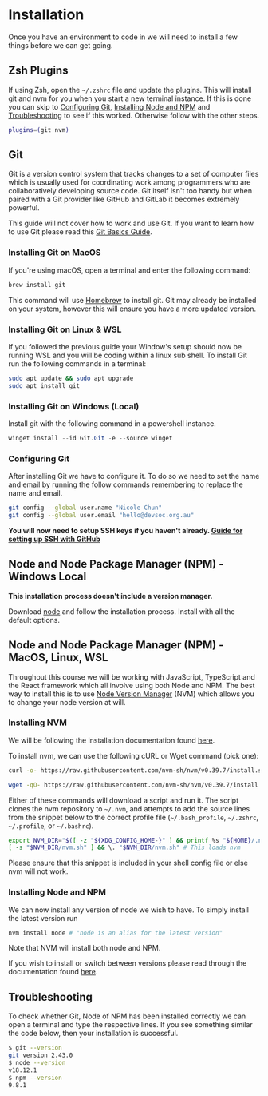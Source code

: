 # Installation

Once you have an environment to code in we will need to install a few things before we can get going.

## Zsh Plugins

If using Zsh, open the `~/.zshrc` file and update the plugins. This will install git and nvm for you when you start a new terminal instance. If this is done you can skip to [Configuring Git](#configuring-git), [Installing Node and NPM](#installing-node-and-npm) and [Troubleshooting](#troubleshooting) to see if this worked. Otherwise follow with the other steps.

```sh
plugins=(git nvm)
```

## Git

Git is a version control system that tracks changes to a set of computer files which is usually used for coordinating work among programmers who are collaboratively developing source code. Git itself isn't too handy but when paired with a Git provider like GitHub and GitLab it becomes extremely powerful.

This guide will not cover how to work and use Git. If you want to learn how to use Git please read this [Git Basics Guide](https://gist.github.com/jeremyle56/f3b664f0491d6ec0d9a03ab34780b876).

### Installing Git on MacOS

If you're using macOS, open a terminal and enter the following command:

```sh
brew install git
```

This command will use [Homebrew](https://brew.sh/) to install git. Git may already be installed on your system, however this will ensure you have a more updated version.

### Installing Git on Linux & WSL

If you followed the previous guide your Window's setup should now be running WSL and you will be coding within a linux sub shell. To install Git run the following commands in a terminal:

```sh
sudo apt update && sudo apt upgrade
sudo apt install git
```

### Installing Git on Windows (Local)

Install git with the following command in a powershell instance.

```ps1
winget install --id Git.Git -e --source winget
```

### Configuring Git

After installing Git we have to configure it. To do so we need to set the name and email by running the follow commands remembering to replace the name and email.

```sh
git config --global user.name "Nicole Chun"
git config --global user.email "hello@devsoc.org.au"
```

**You will now need to setup SSH keys if you haven't already. [Guide for setting up SSH with GitHub](https://docs.github.com/en/authentication/connecting-to-github-with-ssh/generating-a-new-ssh-key-and-adding-it-to-the-ssh-agent)**

## Node and Node Package Manager (NPM) - Windows Local

**This installation process doesn't include a version manager.**

Download [node](https://nodejs.org/en/download/prebuilt-installer) and follow the installation process. Install with all the default options.

## Node and Node Package Manager (NPM) - MacOS, Linux, WSL

Throughout this course we will be working with JavaScript, TypeScript and the React framework which all involve using both Node and NPM. The best way to install this is to use [Node Version Manager](https://github.com/nvm-sh/nvm) (NVM) which allows you to change your node version at will.

### Installing NVM

We will be following the installation documentation found [here](https://github.com/nvm-sh/nvm).

To install nvm, we can use the following cURL or Wget command (pick one):

```sh
curl -o- https://raw.githubusercontent.com/nvm-sh/nvm/v0.39.7/install.sh | bash
```

```sh
wget -qO- https://raw.githubusercontent.com/nvm-sh/nvm/v0.39.7/install.sh | bash
```

Either of these commands will download a script and run it. The script clones the nvm repository to `~/.nvm`, and attempts to add the source lines from the snippet below to the correct profile file (`~/.bash_profile`, `~/.zshrc`, `~/.profile`, or `~/.bashrc`).

```bash
export NVM_DIR="$([ -z "${XDG_CONFIG_HOME-}" ] && printf %s "${HOME}/.nvm" || printf %s "${XDG_CONFIG_HOME}/nvm")"
[ -s "$NVM_DIR/nvm.sh" ] && \. "$NVM_DIR/nvm.sh" # This loads nvm
```

Please ensure that this snippet is included in your shell config file or else nvm will not work.

### Installing Node and NPM

We can now install any version of node we wish to have. To simply install the latest version run

```sh
nvm install node # "node is an alias for the latest version"
```

Note that NVM will install both node and NPM.

If you wish to install or switch between versions please read through the documentation found [here](https://github.com/nvm-sh/nvm?tab=readme-ov-file#installing-and-updating).

## Troubleshooting

To check whether Git, Node of NPM has been installed correctly we can open a terminal and type the respective lines. If you see something similar the code below, then your installation is successful.

```sh
$ git --version
git version 2.43.0
$ node --version
v18.12.1
$ npm --version
9.8.1
```

